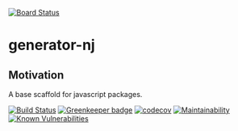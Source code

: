 [![Board Status](https://nikkijdesigns.visualstudio.com/a49f0ab9-3fb1-4043-959d-2c8067911c05/9dbc12fe-85b8-411f-b76a-9c2a3f6b830a/_apis/work/boardbadge/e5cc10e6-f07b-4f8b-b498-0c50364a3a5b)](https://nikkijdesigns.visualstudio.com/a49f0ab9-3fb1-4043-959d-2c8067911c05/_boards/board/t/9dbc12fe-85b8-411f-b76a-9c2a3f6b830a/Microsoft.RequirementCategory)
# generator-nj

## Motivation
A base scaffold for javascript packages.

[![Build Status](https://nikkijdesigns.visualstudio.com/public/_apis/build/status/NikkiJ19.generator-nik?branchName=master)](https://nikkijdesigns.visualstudio.com/public/_build/latest?definitionId=15&branchName=master)
[![Greenkeeper badge](https://badges.greenkeeper.io/NikkiJ19/generator-nik.svg)](https://greenkeeper.io/)
[![codecov](https://codecov.io/gh/NikkiJ19/generator-nik/branch/master/graph/badge.svg)](https://codecov.io/gh/NikkiJ19/generator-nik)
[![Maintainability](https://api.codeclimate.com/v1/badges/41c263b57384fe5b43e2/maintainability)](https://codeclimate.com/github/NikkiJ19/generator-nik/maintainability)
[![Known Vulnerabilities](https://snyk.io/test/github/NikkiJ19/generator-nik/badge.svg)](https://snyk.io/test/github/NikkiJ19/generator-nik)
